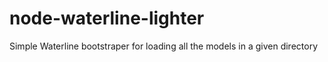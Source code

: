 # node-waterline-lighter
Simple Waterline bootstraper for loading all the models in a given directory
